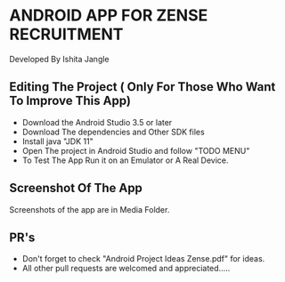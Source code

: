 # ANDROID APP FOR ZENSE RECRUITMENT 

 Developed By Ishita Jangle
  
## Editing The Project ( Only For Those Who Want To Improve This App)

- Download the Android Studio 3.5 or later
- Download The dependencies and Other SDK files
- Install java "JDK 11"
- Open The project in Android Studio and follow "TODO MENU"
- To Test The App Run it on an Emulator or A Real Device.

## Screenshot Of The App

Screenshots of the app are in Media Folder.

## PR's
- Don't forget to check "Android Project Ideas Zense.pdf" for ideas.
- All other pull requests are welcomed and appreciated.....
